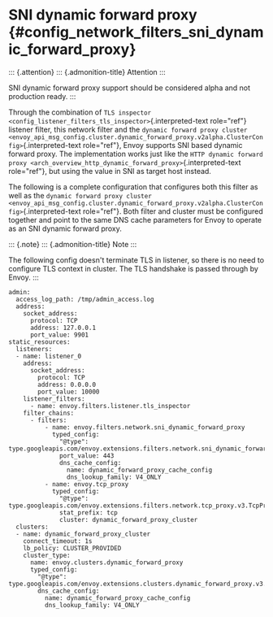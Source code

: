 SNI dynamic forward proxy {#config_network_filters_sni_dynamic_forward_proxy}
=========================

::: {.attention}
::: {.admonition-title}
Attention
:::

SNI dynamic forward proxy support should be considered alpha and not
production ready.
:::

Through the combination of
`TLS inspector <config_listener_filters_tls_inspector>`{.interpreted-text
role="ref"} listener filter, this network filter and the
`dynamic forward proxy cluster <envoy_api_msg_config.cluster.dynamic_forward_proxy.v2alpha.ClusterConfig>`{.interpreted-text
role="ref"}, Envoy supports SNI based dynamic forward proxy. The
implementation works just like the
`HTTP dynamic forward proxy <arch_overview_http_dynamic_forward_proxy>`{.interpreted-text
role="ref"}, but using the value in SNI as target host instead.

The following is a complete configuration that configures both this
filter as well as the `dynamic forward proxy cluster
<envoy_api_msg_config.cluster.dynamic_forward_proxy.v2alpha.ClusterConfig>`{.interpreted-text
role="ref"}. Both filter and cluster must be configured together and
point to the same DNS cache parameters for Envoy to operate as an SNI
dynamic forward proxy.

::: {.note}
::: {.admonition-title}
Note
:::

The following config doesn\'t terminate TLS in listener, so there is no
need to configure TLS context in cluster. The TLS handshake is passed
through by Envoy.
:::

``` {.yaml}
admin:
  access_log_path: /tmp/admin_access.log
  address:
    socket_address:
      protocol: TCP
      address: 127.0.0.1
      port_value: 9901
static_resources:
  listeners:
  - name: listener_0
    address:
      socket_address:
        protocol: TCP
        address: 0.0.0.0
        port_value: 10000
    listener_filters:
      - name: envoy.filters.listener.tls_inspector
    filter_chains:
      - filters:
          - name: envoy.filters.network.sni_dynamic_forward_proxy
            typed_config:
              "@type": type.googleapis.com/envoy.extensions.filters.network.sni_dynamic_forward_proxy.v3alpha.FilterConfig
              port_value: 443
              dns_cache_config:
                name: dynamic_forward_proxy_cache_config
                dns_lookup_family: V4_ONLY
          - name: envoy.tcp_proxy
            typed_config:
              "@type": type.googleapis.com/envoy.extensions.filters.network.tcp_proxy.v3.TcpProxy
              stat_prefix: tcp
              cluster: dynamic_forward_proxy_cluster
  clusters:
  - name: dynamic_forward_proxy_cluster
    connect_timeout: 1s
    lb_policy: CLUSTER_PROVIDED
    cluster_type:
      name: envoy.clusters.dynamic_forward_proxy
      typed_config:
        "@type": type.googleapis.com/envoy.extensions.clusters.dynamic_forward_proxy.v3.ClusterConfig
        dns_cache_config:
          name: dynamic_forward_proxy_cache_config
          dns_lookup_family: V4_ONLY
```
